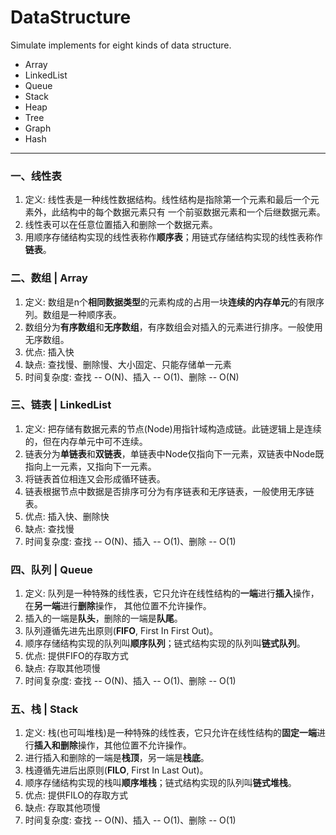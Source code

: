 # DataStructure
Simulate implements for eight kinds of data structure.  
- Array  
- LinkedList  
- Queue  
- Stack  
- Heap  
- Tree  
- Graph  
- Hash  
---  
### 一、线性表
1) 定义: 线性表是一种线性数据结构。线性结构是指除第一个元素和最后一个元素外，此结构中的每个数据元素只有
一个前驱数据元素和一个后继数据元素。  
2) 线性表可以在任意位置插入和删除一个数据元素。  
3) 用顺序存储结构实现的线性表称作**顺序表**；用链式存储结构实现的线性表称作**链表**。  
### 二、数组 | Array
1) 定义: 数组是n个**相同数据类型**的元素构成的占用一块**连续的内存单元**的有限序列。数组是一种顺序表。  
2) 数组分为**有序数组**和**无序数组**，有序数组会对插入的元素进行排序。一般使用无序数组。  
3) 优点: 插入快  
4) 缺点: 查找慢、删除慢、大小固定、只能存储单一元素  
5) 时间复杂度: 查找 -- O(N)、插入 -- O(1)、删除 -- O(N)  
### 三、链表 | LinkedList
1) 定义: 把存储有数据元素的节点(Node)用指针域构造成链。此链逻辑上是连续的，但在内存单元中可不连续。  
2) 链表分为**单链表**和**双链表**，单链表中Node仅指向下一元素，双链表中Node既指向上一元素，又指向下一元素。  
3) 将链表首位相连又会形成循环链表。  
4) 链表根据节点中数据是否排序可分为有序链表和无序链表，一般使用无序链表。  
5) 优点: 插入快、删除快  
6) 缺点: 查找慢  
7) 时间复杂度: 查找 -- O(N)、插入 -- O(1)、删除 -- O(1)  
### 四、队列 | Queue
1) 定义: 队列是一种特殊的线性表，它只允许在线性结构的**一端**进行**插入**操作，在**另一端**进行**删除**操作，
其他位置不允许操作。  
2) 插入的一端是**队头**，删除的一端是**队尾**。  
3) 队列遵循先进先出原则(**FIFO**, First In First Out)。  
4) 顺序存储结构实现的队列叫**顺序队列**；链式结构实现的队列叫**链式队列**。  
5) 优点: 提供FIFO的存取方式  
6) 缺点: 存取其他项慢  
7) 时间复杂度: 查找 -- O(N)、插入 -- O(1)、删除 -- O(1)  
### 五、栈 | Stack
1) 定义: 栈(也可叫堆栈)是一种特殊的线性表，它只允许在线性结构的**固定一端**进行**插入和删除**操作，其他位置不允许操作。  
2) 进行插入和删除的一端是**栈顶**，另一端是**栈底**。  
3) 栈遵循先进后出原则(**FILO**, First In Last Out)。  
4) 顺序存储结构实现的栈叫**顺序堆栈**；链式结构实现的队列叫**链式堆栈**。  
5) 优点: 提供FILO的存取方式  
6) 缺点: 存取其他项慢  
7) 时间复杂度: 查找 -- O(N)、插入 -- O(1)、删除 -- O(1)  